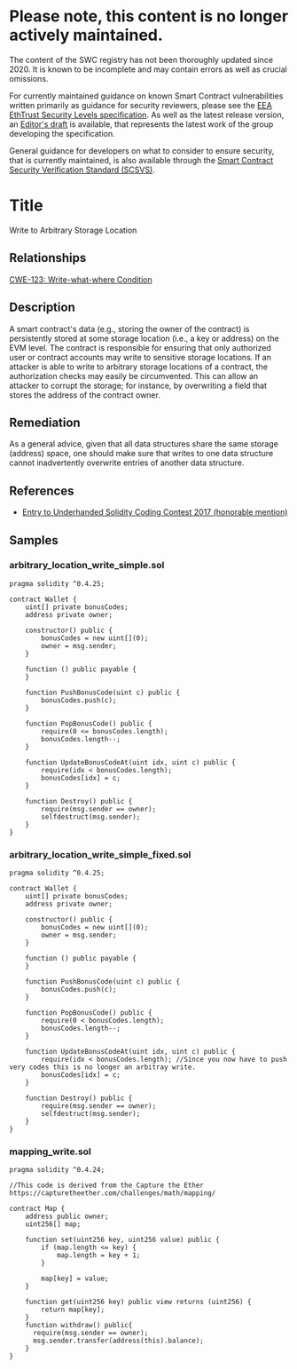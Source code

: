 # Please note, this content is no longer actively maintained.

The content of the SWC registry has not been thoroughly updated since 2020. It is known to be incomplete and may contain errors as well as crucial omissions.

For currently maintained guidance on known Smart Contract vulnerabilities written primarily as guidance for security reviewers, please see the
[EEA EthTrust Security Levels specification](https://entethalliance.org/specs/ethtrust-sl). As well as the latest release version, an
[Editor's draft](https://entethalliance.github.io/eta-registry/security-levels-spec.html) is available,
that represents the latest work of the group developing the specification.

General guidance for developers on what to consider to ensure security, that is currently maintained, is also available through the
[Smart Contract Security Verification Standard (SCSVS)](https://github.com/ComposableSecurity/SCSVS).

# Title

Write to Arbitrary Storage Location

## Relationships

[CWE-123: Write-what-where Condition](https://cwe.mitre.org/data/definitions/123.html)

## Description

A smart contract's data (e.g., storing the owner of the contract) is persistently stored
at some storage location (i.e., a key or address) on the EVM level. The contract is
responsible for ensuring that only authorized user or contract accounts may write to
sensitive storage locations. If an attacker is able to write to arbitrary storage
locations of a contract, the authorization checks may easily be circumvented. This can
allow an attacker to corrupt the storage; for instance, by overwriting a field that stores
the address of the contract owner.

## Remediation

As a general advice, given that all data structures share the same storage (address)
space, one should make sure that writes to one data structure cannot inadvertently
overwrite entries of another data structure.

## References

- [Entry to Underhanded Solidity Coding Contest 2017 (honorable mention)](https://github.com/Arachnid/uscc/tree/master/submissions-2017/doughoyte)

## Samples

### arbitrary_location_write_simple.sol

```solidity
pragma solidity ^0.4.25;

contract Wallet {
    uint[] private bonusCodes;
    address private owner;

    constructor() public {
        bonusCodes = new uint[](0);
        owner = msg.sender;
    }

    function () public payable {
    }

    function PushBonusCode(uint c) public {
        bonusCodes.push(c);
    }

    function PopBonusCode() public {
        require(0 <= bonusCodes.length);
        bonusCodes.length--;
    }

    function UpdateBonusCodeAt(uint idx, uint c) public {
        require(idx < bonusCodes.length);
        bonusCodes[idx] = c;
    }

    function Destroy() public {
        require(msg.sender == owner);
        selfdestruct(msg.sender);
    }
}

```

### arbitrary_location_write_simple_fixed.sol

```solidity
pragma solidity ^0.4.25;

contract Wallet {
    uint[] private bonusCodes;
    address private owner;

    constructor() public {
        bonusCodes = new uint[](0);
        owner = msg.sender;
    }

    function () public payable {
    }

    function PushBonusCode(uint c) public {
        bonusCodes.push(c);
    }

    function PopBonusCode() public {
        require(0 < bonusCodes.length);
        bonusCodes.length--;
    }

    function UpdateBonusCodeAt(uint idx, uint c) public {
        require(idx < bonusCodes.length); //Since you now have to push very codes this is no longer an arbitray write.
        bonusCodes[idx] = c;
    }

    function Destroy() public {
        require(msg.sender == owner);
        selfdestruct(msg.sender);
    }
}

```

### mapping_write.sol

```solidity
pragma solidity ^0.4.24;

//This code is derived from the Capture the Ether https://capturetheether.com/challenges/math/mapping/

contract Map {
    address public owner;
    uint256[] map;

    function set(uint256 key, uint256 value) public {
        if (map.length <= key) {
            map.length = key + 1;
        }

        map[key] = value;
    }

    function get(uint256 key) public view returns (uint256) {
        return map[key];
    }
    function withdraw() public{
      require(msg.sender == owner);
      msg.sender.transfer(address(this).balance);
    }
}

```
